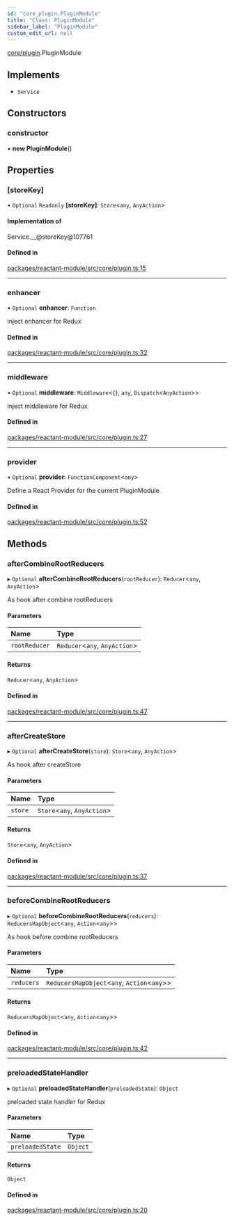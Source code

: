 ```yaml
---
id: "core_plugin.PluginModule"
title: "Class: PluginModule"
sidebar_label: "PluginModule"
custom_edit_url: null
---
```


[core/plugin](../modules/core_plugin.md).PluginModule

## Implements

- `Service`

## Constructors

### constructor

• **new PluginModule**()

## Properties

### [storeKey]

• `Optional` `Readonly` **[storeKey]**: `Store`<`any`, `AnyAction`\>

#### Implementation of

Service.\_\_@storeKey@107761

#### Defined in

[packages/reactant-module/src/core/plugin.ts:15](https://github.com/unadlib/reactant/blob/5d60d9c3/packages/reactant-module/src/core/plugin.ts#L15)

___

### enhancer

• `Optional` **enhancer**: `Function`

inject enhancer for Redux

#### Defined in

[packages/reactant-module/src/core/plugin.ts:32](https://github.com/unadlib/reactant/blob/5d60d9c3/packages/reactant-module/src/core/plugin.ts#L32)

___

### middleware

• `Optional` **middleware**: `Middleware`<{}, `any`, `Dispatch`<`AnyAction`\>\>

inject middleware for Redux

#### Defined in

[packages/reactant-module/src/core/plugin.ts:27](https://github.com/unadlib/reactant/blob/5d60d9c3/packages/reactant-module/src/core/plugin.ts#L27)

___

### provider

• `Optional` **provider**: `FunctionComponent`<`any`\>

Define a React Provider for the current PluginModule

#### Defined in

[packages/reactant-module/src/core/plugin.ts:52](https://github.com/unadlib/reactant/blob/5d60d9c3/packages/reactant-module/src/core/plugin.ts#L52)

## Methods

### afterCombineRootReducers

▸ `Optional` **afterCombineRootReducers**(`rootReducer`): `Reducer`<`any`, `AnyAction`\>

As hook after combine rootReducers

#### Parameters

| Name | Type |
| :------ | :------ |
| `rootReducer` | `Reducer`<`any`, `AnyAction`\> |

#### Returns

`Reducer`<`any`, `AnyAction`\>

#### Defined in

[packages/reactant-module/src/core/plugin.ts:47](https://github.com/unadlib/reactant/blob/5d60d9c3/packages/reactant-module/src/core/plugin.ts#L47)

___

### afterCreateStore

▸ `Optional` **afterCreateStore**(`store`): `Store`<`any`, `AnyAction`\>

As hook after createStore

#### Parameters

| Name | Type |
| :------ | :------ |
| `store` | `Store`<`any`, `AnyAction`\> |

#### Returns

`Store`<`any`, `AnyAction`\>

#### Defined in

[packages/reactant-module/src/core/plugin.ts:37](https://github.com/unadlib/reactant/blob/5d60d9c3/packages/reactant-module/src/core/plugin.ts#L37)

___

### beforeCombineRootReducers

▸ `Optional` **beforeCombineRootReducers**(`reducers`): `ReducersMapObject`<`any`, `Action`<`any`\>\>

As hook before combine rootReducers

#### Parameters

| Name | Type |
| :------ | :------ |
| `reducers` | `ReducersMapObject`<`any`, `Action`<`any`\>\> |

#### Returns

`ReducersMapObject`<`any`, `Action`<`any`\>\>

#### Defined in

[packages/reactant-module/src/core/plugin.ts:42](https://github.com/unadlib/reactant/blob/5d60d9c3/packages/reactant-module/src/core/plugin.ts#L42)

___

### preloadedStateHandler

▸ `Optional` **preloadedStateHandler**(`preloadedState`): `Object`

preloaded state handler for Redux

#### Parameters

| Name | Type |
| :------ | :------ |
| `preloadedState` | `Object` |

#### Returns

`Object`

#### Defined in

[packages/reactant-module/src/core/plugin.ts:20](https://github.com/unadlib/reactant/blob/5d60d9c3/packages/reactant-module/src/core/plugin.ts#L20)

